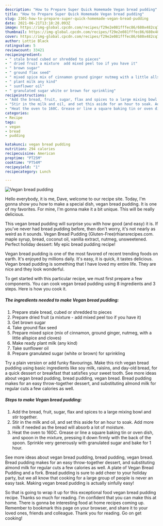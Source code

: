 ```yaml
---
description: "How to Prepare Super Quick Homemade Vegan bread pudding"
title: "How to Prepare Super Quick Homemade Vegan bread pudding"
slug: 2301-how-to-prepare-super-quick-homemade-vegan-bread-pudding
date: 2021-06-21T13:18:28.093Z
image: https://img-global.cpcdn.com/recipes/f29e2e081fffec86/680x482cq70/vegan-bread-pudding-recipe-main-photo.jpg
thumbnail: https://img-global.cpcdn.com/recipes/f29e2e081fffec86/680x482cq70/vegan-bread-pudding-recipe-main-photo.jpg
cover: https://img-global.cpcdn.com/recipes/f29e2e081fffec86/680x482cq70/vegan-bread-pudding-recipe-main-photo.jpg
author: Lottie Black
ratingvalue: 5
reviewcount: 33421
recipeingredient:
- " stale bread cubed or shredded to pieces"
- " dried fruit a mixture  add mixed peel too if you have it"
- " brown sugar"
- " ground flax seed"
- " mixed spice mix of cinnamon ground ginger nutmeg with a little allspice and cloves"
- " plant milk any kind"
- " sunflower oil"
- " granulated sugar white or brown for sprinkling"
recipeinstructions:
- "Add the bread, fruit, sugar, flax and spices to a large mixing bowl and stir together."
- "Stir in the milk and oil, and set this aside for an hour to soak. Add more milk if needed as the bread will absorb a lot of moisture."
- "Heat the oven to 160C. Grease or line a square baking tin or oven dish, and spoon in the mixture, pressing it down firmly with the back of the spoon. Sprinkle very generously with granulated sugar and bake for 1 hour."
categories:
- Recipe
tags:
- vegan
- bread
- pudding

katakunci: vegan bread pudding 
nutrition: 294 calories
recipecuisine: American
preptime: "PT25M"
cooktime: "PT54M"
recipeyield: "1"
recipecategory: Lunch

---
```



![Vegan bread pudding](https://img-global.cpcdn.com/recipes/f29e2e081fffec86/680x482cq70/vegan-bread-pudding-recipe-main-photo.jpg)

Hello everybody, it is me, Dave, welcome to our recipe site. Today, I'm gonna show you how to make a special dish, vegan bread pudding. It is one of my favorites. For mine, I'm gonna make it a bit unique. This will be really delicious.

This vegan bread pudding will surprise you with how good (and easy) it is. If you&#39;ve never had bread pudding before, then don&#39;t worry, it&#39;s not nearly as weird as it sounds. Vegan Bread Pudding (Gluten-Free)rhiansrecipes.com. maple syrup, bread, coconut oil, vanilla extract, nutmeg, unsweetened. Perfect holiday dessert: My epic bread pudding recipe!

Vegan bread pudding is one of the most favored of recent trending foods on earth. It's enjoyed by millions daily. It's easy, it is quick, it tastes delicious. Vegan bread pudding is something that I have loved my entire life. They are nice and they look wonderful.


To get started with this particular recipe, we must first prepare a few components. You can cook vegan bread pudding using 8 ingredients and 3 steps. Here is how you cook it.

<!--inarticleads1-->

##### The ingredients needed to make Vegan bread pudding:

1. Prepare  stale bread, cubed or shredded to pieces
1. Prepare  dried fruit (a mixture - add mixed peel too if you have it)
1. Get  brown sugar
1. Take  ground flax seed
1. Prepare  mixed spice (mix of cinnamon, ground ginger, nutmeg, with a little allspice and cloves)
1. Make ready  plant milk (any kind)
1. Take  sunflower oil
1. Prepare  granulated sugar (white or brown) for sprinkling


Try a plain version or add funky flavourings. Make this rich vegan bread pudding using basic ingredients like soy milk, raisins, and day-old bread, for a quick dessert or breakfast that satisfies your sweet tooth. See more ideas about vegan bread pudding, bread pudding, vegan bread. Bread pudding makes for an easy throw-together dessert, and substituting almond milk for regular cuts a few calories as well. 

<!--inarticleads2-->

##### Steps to make Vegan bread pudding:

1. Add the bread, fruit, sugar, flax and spices to a large mixing bowl and stir together.
1. Stir in the milk and oil, and set this aside for an hour to soak. Add more milk if needed as the bread will absorb a lot of moisture.
1. Heat the oven to 160C. Grease or line a square baking tin or oven dish, and spoon in the mixture, pressing it down firmly with the back of the spoon. Sprinkle very generously with granulated sugar and bake for 1 hour.


See more ideas about vegan bread pudding, bread pudding, vegan bread. Bread pudding makes for an easy throw-together dessert, and substituting almond milk for regular cuts a few calories as well. A plate of Vegan Bread Pudding and a fork. Bread pudding is sure to add cheer to your holiday party, but we all know that cooking for a large group of people is never an easy task. Making vegan bread pudding is actually sinfully easy! 

So that is going to wrap it up for this exceptional food vegan bread pudding recipe. Thanks so much for reading. I'm confident that you can make this at home. There is gonna be interesting food at home recipes coming up. Remember to bookmark this page on your browser, and share it to your loved ones, friends and colleague. Thank you for reading. Go on get cooking!
